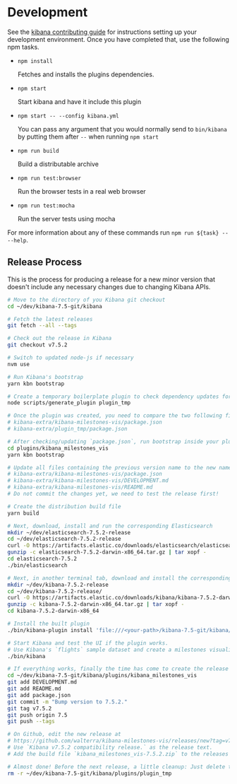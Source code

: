 # Development

See the [kibana contributing guide](https://github.com/elastic/kibana/blob/master/CONTRIBUTING.md) for instructions setting up your development environment. Once you have completed that, use the following npm tasks.

  - `npm install`

    Fetches and installs the plugins dependencies.

  - `npm start`

    Start kibana and have it include this plugin

  - `npm start -- --config kibana.yml`

    You can pass any argument that you would normally send to `bin/kibana` by putting them after `--` when running `npm start`

  - `npm run build`

    Build a distributable archive

  - `npm run test:browser`

    Run the browser tests in a real web browser

  - `npm run test:mocha`

    Run the server tests using mocha

For more information about any of these commands run `npm run ${task} -- --help`.

## Release Process

This is the process for producing a release for a new minor version that doesn't include any necessary changes due to changing Kibana APIs.

```bash
# Move to the directory of you Kibana git checkout
cd ~/dev/kibana-7.5-git/kibana

# Fetch the latest releases
git fetch --all --tags

# Check out the release in Kibana
git checkout v7.5.2

# Switch to updated node-js if necessary
nvm use

# Run Kibana's bootstrap
yarn kbn bootstrap

# Create a temporary boilerplate plugin to check dependency updates for plugins
node scripts/generate_plugin plugin_tmp

# Once the plugin was created, you need to compare the two following files and if necessary update the dependencies in your `package.json`
# kibana-extra/kibana-milestones-vis/package.json
# kibana-extra/plugin_tmp/package.json

# After checking/updating `package.json`, run bootstrap inside your plugin's directory
cd plugins/kibana_milestones_vis
yarn kbn bootstrap

# Update all files containing the previous version name to the new name
# kibana-extra/kibana-milestones-vis/package.json
# kibana-extra/kibana-milestones-vis/DEVELOPMENT.md
# kibana-extra/kibana-milestones-vis/README.md
# Do not commit the changes yet, we need to test the release first!

# Create the distribution build file
yarn build

# Next, download, install and run the corresponding Elasticsearch
mkdir ~/dev/elasticsearch-7.5.2-release
cd ~/dev/elasticsearch-7.5.2-release
curl -O https://artifacts.elastic.co/downloads/elasticsearch/elasticsearch-7.5.2-darwin-x86_64.tar.gz
gunzip -c elasticsearch-7.5.2-darwin-x86_64.tar.gz | tar xopf -
cd elasticsearch-7.5.2
./bin/elasticsearch

# Next, in another terminal tab, download and install the corresponding Kibana release to test the build
mkdir ~/dev/kibana-7.5.2-release
cd ~/dev/kibana-7.5.2-release/
curl -O https://artifacts.elastic.co/downloads/kibana/kibana-7.5.2-darwin-x86_64.tar.gz
gunzip -c kibana-7.5.2-darwin-x86_64.tar.gz | tar xopf -
cd kibana-7.5.2-darwin-x86_64

# Install the built plugin
./bin/kibana-plugin install 'file:///<your-path>/kibana-7.5-git/kibana/plugins/kibana_milestones_vis/build/kibana_milestones_vis-7.5.2.zip'

# Start Kibana and test the UI if the plugin works.
# Use Kibana's `flights` sample dataset and create a milestones visualization.
./bin/kibana

# If everything works, finally the time has come to create the release on Github.
cd ~/dev/kibana-7.5-git/kibana/plugins/kibana_milestones_vis
git add DEVELOPMENT.md
git add README.md
git add package.json
git commit -m "Bump version to 7.5.2."
git tag v7.5.2
git push origin 7.5
git push --tags

# On Github, edit the new release at
# https://github.com/walterra/kibana-milestones-vis/releases/new?tag=v7.5.2
# Use `Kibana v7.5.2 compatibility release.` as the release text.
# Add the build file `kibana_milestones_vis-7.5.2.zip` to the releases' binaries.

# Almost done! Before the next release, a little cleanup: Just delete the temporary plugin you create so you can create another one for comparison for the next release.
rm -r ~/dev/kibana-7.5-git/kibana/plugins/plugin_tmp
```
